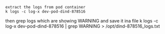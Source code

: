 ```
extract the logs from pod container 
k logs -c log-x dev-pod-dind-878516
```
then grep logs which are showing WARNING and save it ina file 
k logs -c log-x dev-pod-dind-878516 | grep WARNING > /opt/dind-878516_logs.txt